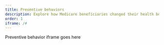 ```yaml
---
title: Preventive behaviors
description: Explore how Medicare beneficiaries changed their health behaviors during the COVID-19 pandemic.
order: 1
iframe: /#
---
```


Preventive behavior iframe goes here
